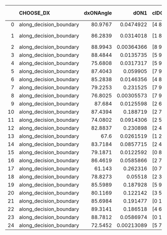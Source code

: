 |    | CHOOSE_DX               |   dxONAngle |       dON1 | cIDON1   |   dON_patch_1 |   nTON |        dON |   dxOFFAngle |       dOFF1 | cIDOFF1   |   dOFF_patch_1 |   nTOFF |        dOFF | SUCCESS   |   nExp |   dual_point_id |   subpoint_time_seconds |   total_execution_time |      logp |     dOFF/dON | Vote dOFF>dON   |
|---:|:------------------------|------------:|-----------:|:---------|--------------:|-------:|-----------:|-------------:|------------:|:----------|---------------:|--------:|------------:|:----------|-------:|----------------:|------------------------:|-----------------------:|----------:|-------------:|:----------------|
|  0 | along_decision_boundary |     80.9767 | 0.0474922  | [4 8]    |    0.0474922  |      1 | 0.0474922  |      89.0822 | 0.06843     | [4 8]     |    0.06843     |       1 | 0.06843     | True      |      1 |               1 |                0.803565 |                1.91846 |  0        |   1.44087    | True            |
|  1 | along_decision_boundary |     86.2839 | 0.0314018  | [1 8]    |    0.0314018  |      1 | 0.0314018  |      84.0256 | 4.30354e-05 | [1 8]     |    4.30354e-05 |       1 | 4.30354e-05 | False     |      2 |               2 |                0.586494 |                2.56584 | -0.5      |   0.00137048 | False           |
|  2 | along_decision_boundary |     88.9943 | 0.00364366 | [8 9]    |    0.00364366 |      1 | 0.00364366 |      89.9862 | 0.00450472  | [8 9]     |    0.00450472  |       1 | 0.00450472  | True      |      3 |               3 |                0.866301 |                3.48814 | -0        |   1.23632    | True            |
|  3 | along_decision_boundary |     88.4844 | 0.0135735  | [5 9]    |    0.0135735  |      1 | 0.0135735  |      88.6595 | 0.190382    | [5 9]     |    0.190382    |       1 | 0.190382    | True      |      4 |               4 |                1.00683  |                4.63985 | -0.166667 |  14.026      | True            |
|  4 | along_decision_boundary |     75.6808 | 0.0317317  | [5 9]    |    0.0317317  |      1 | 0.0317317  |      89.9793 | 0.0548637   | [5 9]     |    0.0548637   |       1 | 0.0548637   | True      |      5 |               5 |                0.797705 |                5.50642 | -0.5      |   1.72899    | True            |
|  5 | along_decision_boundary |     87.4043 | 0.059905   | [7 9]    |    0.059905   |      1 | 0.059905   |      89.6597 | 0.341365    | [7 9]     |    0.341365    |       1 | 0.341365    | True      |      6 |               6 |                1.44796  |                7.10038 | -0.9      |   5.69843    | True            |
|  6 | along_decision_boundary |     85.2838 | 0.0146356  | [4 8]    |    0.0146356  |      1 | 0.0146356  |      87.8271 | 0.127945    | [4 8]     |    0.127945    |       1 | 0.127945    | True      |      7 |               7 |                0.752407 |                7.90779 | -1.33333  |   8.74202    | True            |
|  7 | along_decision_boundary |     79.2253 | 0.231525   | [7 9]    |    0.231525   |      1 | 0.231525   |      89.6099 | 0.302911    | [7 9]     |    0.302911    |       1 | 0.302911    | True      |      8 |               8 |                1.0359   |                8.98869 | -1.78571  |   1.30833    | True            |
|  8 | along_decision_boundary |     76.8025 | 0.00305573 | [7 9]    |    0.00305573 |      1 | 0.00305573 |      87.7318 | 0.428233    | [7 9]     |    0.428233    |       1 | 0.428233    | True      |      9 |               9 |                0.61007  |                9.74567 | -2.25     | 140.141      | True            |
|  9 | along_decision_boundary |     87.684  | 0.0125598  | [2 6]    |    0.0125598  |      1 | 0.0125598  |      86.9079 | 0.042387    | [2 6]     |    0.042387    |       1 | 0.042387    | True      |     10 |              10 |                0.777719 |               10.5553  | -2.72222  |   3.3748     | True            |
| 10 | along_decision_boundary |     87.4394 | 0.188719   | [2 7]    |    0.188719   |      1 | 0.188719   |      89.4197 | 0.0641698   | [2 7]     |    0.0641698   |       1 | 0.0641698   | False     |     11 |              11 |                0.928314 |               11.5433  | -3.2      |   0.340029   | False           |
| 11 | along_decision_boundary |     74.0802 | 0.0914306  | [2 5]    |    0.0914306  |      1 | 0.0914306  |      87.2444 | 0.0495888   | [2 5]     |    0.0495888   |       1 | 0.0495888   | False     |     12 |              12 |                0.819589 |               12.4458  | -2.22727  |   0.542365   | False           |
| 12 | along_decision_boundary |     82.8837 | 0.230898   | [2 4]    |    0.230898   |      1 | 0.230898   |      84.8145 | 0.500764    | [2 4]     |    0.500764    |       1 | 0.500764    | True      |     13 |              13 |                1.34427  |               13.9379  | -1.5      |   2.16877    | True            |
| 13 | along_decision_boundary |     67.6    | 0.0261519  | [1 2]    |    0.0261519  |      1 | 0.0261519  |      82.2804 | 0.151653    | [0 2]     |    0.151653    |       1 | 0.151653    | True      |     14 |              14 |                1.08714  |               15.1128  | -1.88462  |   5.79895    | True            |
| 14 | along_decision_boundary |     83.7184 | 0.0857715  | [2 4]    |    0.0857715  |      1 | 0.0857715  |      89.2055 | 0.451175    | [2 4]     |    0.451175    |       1 | 0.451175    | True      |     15 |              15 |                1.11733  |               16.5553  | -2.28571  |   5.26019    | True            |
| 15 | along_decision_boundary |     79.1871 | 0.0122592  | [0 8]    |    0.0122592  |      1 | 0.0122592  |      85.6048 | 2.1775e-05  | [0 8]     |    2.1775e-05  |       1 | 2.1775e-05  | False     |     16 |              16 |                0.632607 |               17.3485  | -2.7      |   0.00177622 | False           |
| 16 | along_decision_boundary |     86.4619 | 0.0585866  | [2 7]    |    0.0585866  |      1 | 0.0585866  |      85.4021 | 0.574343    | [2 7]     |    0.574343    |       1 | 0.574343    | True      |     17 |              17 |                1.23811  |               18.6885  | -2        |   9.80332    | True            |
| 17 | along_decision_boundary |     61.143  | 0.262316   | [0 7]    |    0.262316   |      1 | 0.262316   |      85.4155 | 0.285576    | [0 7]     |    0.285576    |       1 | 0.285576    | True      |     18 |              18 |                0.775976 |               19.5072  | -2.38235  |   1.08867    | True            |
| 18 | along_decision_boundary |     78.8273 | 0.05518    | [2 3]    |    0.05518    |      1 | 0.05518    |      87.1114 | 0.132517    | [2 3]     |    0.132517    |       1 | 0.132517    | True      |     19 |              19 |                0.739582 |               20.2937  | -2.77778  |   2.40154    | True            |
| 19 | along_decision_boundary |     85.5989 | 0.187928   | [5 9]    |    0.187928   |      1 | 0.187928   |      87.4004 | 0.938352    | [5 9]     |    0.938352    |       1 | 0.938352    | True      |     20 |              20 |                1.43634  |               21.8617  | -3.18421  |   4.99315    | True            |
| 20 | along_decision_boundary |     80.1169 | 0.122142   | [3 5]    |    0.122142   |      1 | 0.122142   |      88.0267 | 0.363509    | [3 5]     |    0.363509    |       1 | 0.363509    | True      |     21 |              21 |                1.19771  |               23.1502  | -3.6      |   2.97611    | True            |
| 21 | along_decision_boundary |     85.6984 | 0.191477   | [0 1]    |    0.191477   |      1 | 0.191477   |      88.5651 | 0.20908     | [0 1]     |    0.20908     |       1 | 0.20908     | True      |     22 |              22 |                1.19305  |               24.3524  | -4.02381  |   1.09193    | True            |
| 22 | along_decision_boundary |     89.3141 | 0.186518   | [4 6]    |    0.186518   |      1 | 0.186518   |      89.9697 | 0.0404519   | [4 6]     |    0.0404519   |       1 | 0.0404519   | False     |     23 |              23 |                0.869382 |               25.2699  | -4.45455  |   0.21688    | False           |
| 23 | along_decision_boundary |     88.7812 | 0.0586974  | [0 1]    |    0.0586974  |      1 | 0.0586974  |      88.7648 | 0.509712    | [0 1]     |    0.509712    |       1 | 0.509712    | True      |     24 |              24 |                1.62323  |               27.0341  | -3.67391  |   8.68373    | True            |
| 24 | along_decision_boundary |     72.5452 | 0.00213089 | [5 7]    |    0.00213089 |      1 | 0.00213089 |      81.6697 | 0.0208429   | [5 7]     |    0.0208429   |       1 | 0.0208429   | True      |     25 |              25 |                0.708426 |               27.7795  | -4.08333  |   9.78131    | True            |